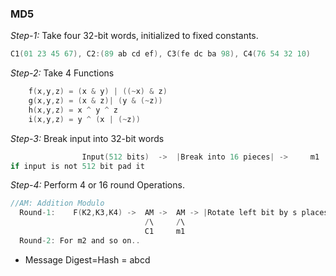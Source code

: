 ### MD5
*Step-1:* Take four 32-bit words, initialized to fixed constants.
```c
C1(01 23 45 67), C2:(89 ab cd ef), C3(fe dc ba 98), C4(76 54 32 10)
```
*Step-2:* Take 4 Functions
```c
    f(x,y,z) = (x & y) | ((~x) & z)
    g(x,y,z) = (x & z)| (y & (~z))
    h(x,y,z) = x ^ y ^ z
    i(x,y,z) = y ^ (x | (~z))
```    
*Step-3:* Break input into 32-bit words
```c
                Input(512 bits)  ->  |Break into 16 pieces| ->     m1 .. m16
if input is not 512 bit pad it
```
*Step-4:* Perform 4 or 16 round Operations.
```c
//AM: Addition Modulo
  Round-1:    F(K2,K3,K4) ->  AM ->  AM -> |Rotate left bit by s places| ->  AM -> K2        
                              /\     /\                                      /\
                              C1     m1                                      C2
  Round-2: For m2 and so on..
```
- Message Digest=Hash = abcd

